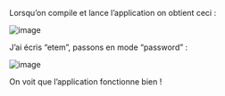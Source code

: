 Lorsqu’on compile et lance l’application on obtient ceci : 

![image](https://github.com/user-attachments/assets/db897838-7e8d-4884-b973-f648649f3ca4)


J’ai écris “etem”, passons en mode “password” : 

![image](https://github.com/user-attachments/assets/9def5806-dee6-46bb-94f7-0990cb69b1dc)


On voit que l’application fonctionne bien ! 
